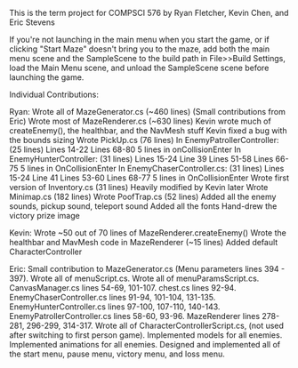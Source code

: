 This is the term project for COMPSCI 576 by Ryan Fletcher, Kevin Chen, and Eric Stevens

If you're not launching in the main menu when you start the game, or if clicking "Start Maze" doesn't bring you to the maze, add both the main menu scene and the SampleScene to the build path in File>>Build Settings, load the Main Menu scene, and unload the SampleScene scene before launching the game.

Individual Contributions:

Ryan:
    Wrote all of MazeGenerator.cs (~460 lines)
        (Small contributions from Eric)
    Wrote most of MazeRenderer.cs (~630 lines)
        Kevin wrote much of createEnemy(), the healthbar, and the NavMesh stuff
        Kevin fixed a bug with the bounds sizing
    Wrote PickUp.cs (76 lines)
    In EnemyPatrollerController: (25 lines)
        Lines 14-22
        Lines 68-80
        5 lines in onCollisionEnter
    In EnemyHunterController: (31 lines)
        Lines 15-24
        Line 39
        Lines 51-58
        Lines 66-75
        5 lines in OnCollisionEnter
    In EnemyChaserController.cs: (31 lines)
        Lines 15-24
        Line 41
        Lines 53-60
        Lines 68-77
        5 lines in OnCollisionEnter
    Wrote first version of Inventory.cs (31 lines)
        Heavily modified by Kevin later
    Wrote Minimap.cs (182 lines)
    Wrote PoofTrap.cs (52 lines)
    Added all the enemy sounds, pickup sound, teleport sound
    Added all the fonts
    Hand-drew the victory prize image

Kevin:
    Wrote ~50 out of 70 lines of MazeRenderer.createEnemy()
    Wrote the healthbar and MavMesh code in MazeRenderer (~15 lines)
    Added default CharacterController

Eric:
    Small contribution to MazeGenerator.cs (Menu parameters lines 394 - 397).
    Wrote all of menuScript.cs.
    Wrote all of menuParamsScript.cs.
    CanvasManager.cs lines 54-69, 101-107.
    chest.cs lines 92-94.
    EnemyChaserController.cs lines 91-94, 101-104, 131-135.
    EnemyHunterController.cs lines 97-100, 107-110, 140-143.
    EnemyPatrollerController.cs lines 58-60, 93-96.
    MazeRenderer lines 278-281, 296-299, 314-317.
    Wrote all of CharacterControllerScript.cs, (not used after switching to first person game).
    Implemented models for all enemies.
    Implemented animations for all enemies.
    Designed and implemented all of the start menu, pause menu, victory menu, and loss menu.
